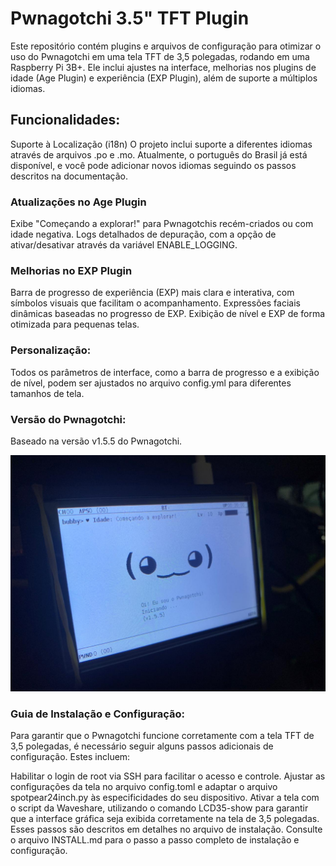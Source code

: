 # Pwnagotchi 3.5" TFT Plugin
Este repositório contém plugins e arquivos de configuração para otimizar o uso do Pwnagotchi em uma tela TFT de 3,5 polegadas, rodando em uma Raspberry Pi 3B+. Ele inclui ajustes na interface, melhorias nos plugins de idade (Age Plugin) e experiência (EXP Plugin), além de suporte a múltiplos idiomas.

## Funcionalidades:
Suporte à Localização (i18n)
O projeto inclui suporte a diferentes idiomas através de arquivos .po e .mo. Atualmente, o português do Brasil já está disponível, e você pode adicionar novos idiomas seguindo os passos descritos na documentação.

### Atualizações no Age Plugin
Exibe "Começando a explorar!" para Pwnagotchis recém-criados ou com idade negativa.
Logs detalhados de depuração, com a opção de ativar/desativar através da variável ENABLE_LOGGING.
### Melhorias no EXP Plugin
Barra de progresso de experiência (EXP) mais clara e interativa, com símbolos visuais que facilitam o acompanhamento.
Expressões faciais dinâmicas baseadas no progresso de EXP.
Exibição de nível e EXP de forma otimizada para pequenas telas.
### Personalização:
Todos os parâmetros de interface, como a barra de progresso e a exibição de nível, podem ser ajustados no arquivo config.yml para diferentes tamanhos de tela.

### Versão do Pwnagotchi:
Baseado na versão v1.5.5 do Pwnagotchi.

![Descrição da Imagem](./01.jpg)


### Guia de Instalação e Configuração:
Para garantir que o Pwnagotchi funcione corretamente com a tela TFT de 3,5 polegadas, é necessário seguir alguns passos adicionais de configuração. Estes incluem:

Habilitar o login de root via SSH para facilitar o acesso e controle.
Ajustar as configurações da tela no arquivo config.toml e adaptar o arquivo spotpear24inch.py às especificidades do seu dispositivo.
Ativar a tela com o script da Waveshare, utilizando o comando LCD35-show para garantir que a interface gráfica seja exibida corretamente na tela de 3,5 polegadas.
Esses passos são descritos em detalhes no arquivo de instalação. Consulte o arquivo INSTALL.md para o passo a passo completo de instalação e configuração.
